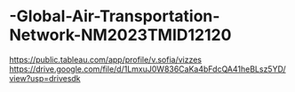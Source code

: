 # -Global-Air-Transportation-Network-NM2023TMID12120
https://public.tableau.com/app/profile/v.sofia/vizzes
https://drive.google.com/file/d/1LmxuJ0W836CaKa4bFdcQA41heBLsz5YD/view?usp=drivesdk
